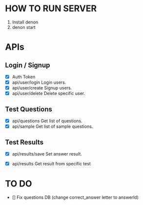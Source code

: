 # HOW TO RUN SERVER
1. Install denon
2. denon start

# APIs

## Login / Signup
- [x] Auth Token
- [x] api/user/login Login users.
- [x] api/user/create Signup users.
- [x] api/user/delete Delete specific user.

## Test Questions
- [x] api/questions Get list of questions.
- [x] api/sample Get list of sample questions.

## Test Results
- [x] api/results/save Set answer result.
- [x] api/results Get result from specific test 


# TO DO
- [] Fix questions DB (change correct_answer letter to answerId)
